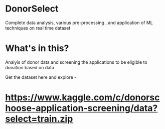# DonorSelect
Complete data analysis, various pre-processing , and application of ML techniques on real time dataset

# What's in this?
Analyis of donor data and screening the applications to be eligible to donation based on data

Get the dataset here and explore - 

# https://www.kaggle.com/c/donorschoose-application-screening/data?select=train.zip
